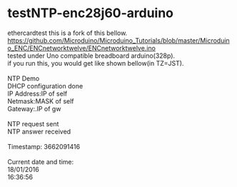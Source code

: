 # testNTP-enc28j60-arduino
ethercardtest
this is a fork of this bellow.<BR>
https://github.com/Microduino/Microduino_Tutorials/blob/master/Microduino_ENC/ENCnetworktwelve/ENCnetworktwelve.ino<BR>
tested under Uno compatible breadboard arduino(328p).<BR>
if you run this, you would get like shown bellow(in TZ=JST).<BR>
<BR>
NTP Demo<BR>
DHCP configuration done<BR>
IP Address:IP of self<BR>
Netmask:MASK of self<BR>
Gateway:.IP of gw<BR>
<BR>
NTP request sent<BR>
NTP answer received<BR>
<BR>
Timestamp: 3662091416<BR>
<BR>
Current date and time:<BR>
18/01/2016<BR>
16:36:56<BR>
